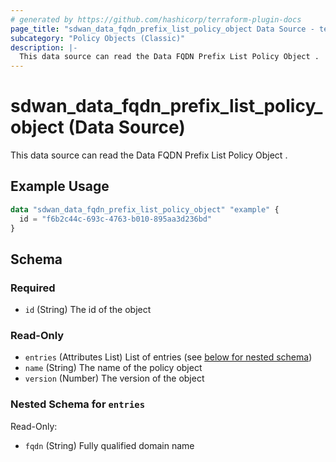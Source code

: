 ```yaml
---
# generated by https://github.com/hashicorp/terraform-plugin-docs
page_title: "sdwan_data_fqdn_prefix_list_policy_object Data Source - terraform-provider-sdwan"
subcategory: "Policy Objects (Classic)"
description: |-
  This data source can read the Data FQDN Prefix List Policy Object .
---
```


# sdwan_data_fqdn_prefix_list_policy_object (Data Source)

This data source can read the Data FQDN Prefix List Policy Object .

## Example Usage

```terraform
data "sdwan_data_fqdn_prefix_list_policy_object" "example" {
  id = "f6b2c44c-693c-4763-b010-895aa3d236bd"
}
```

<!-- schema generated by tfplugindocs -->
## Schema

### Required

- `id` (String) The id of the object

### Read-Only

- `entries` (Attributes List) List of entries (see [below for nested schema](#nestedatt--entries))
- `name` (String) The name of the policy object
- `version` (Number) The version of the object

<a id="nestedatt--entries"></a>
### Nested Schema for `entries`

Read-Only:

- `fqdn` (String) Fully qualified domain name
